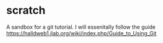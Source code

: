 # scratch
A sandbox for a git tutorial.
I will essenitally follow the guide https://halldweb1.jlab.org/wiki/index.php/Guide_to_Using_Git
